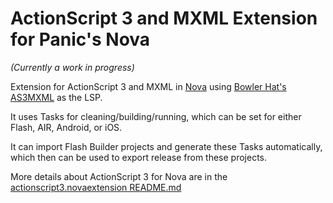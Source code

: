 # ActionScript 3 and MXML Extension for Panic's Nova

*(Currently a work in progress)*

Extension for ActionScript 3 and MXML in [Nova](https://nova.app/) using [Bowler Hat's AS3MXML](https://github.com/BowlerHatLLC/vscode-as3mxml) as the LSP.

It uses Tasks for cleaning/building/running, which can be set for either Flash, AIR, Android, or iOS.

It can import Flash Builder projects and generate these Tasks automatically, which then can be used to export release from these projects.

More details about ActionScript 3 for Nova are in the [actionscript3.novaextension README.md](actionscript3.novaextension/README.md)
